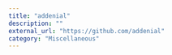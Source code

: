 ```yaml
---
title: "addenial"
description: ""
external_url: "https://github.com/addenial"
category: "Miscellaneous"
---
```

